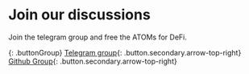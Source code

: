 # Join our discussions
Join the telegram group and free the ATOMs for DeFi.

{: .buttonGroup}
[Telegram group](https://t.me/joinchat/79l8Cmj5PAFlM2Uy){: .button.secondary.arrow-top-right}
[Github Group](https://github.com/iqlusioninc/LiquidStakingWG){: .button.secondary.arrow-top-right}


